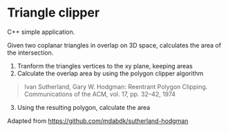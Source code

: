 # Triangle clipper

C++ simple application.

Given two coplanar triangles in overlap on 3D space, calculates the area of the intersection.

1. Tranform the triangles vertices to the xy plane, keeping areas
2. Calculate the overlap area by using the polygon clipper algorithm
  > Ivan Sutherland, Gary W. Hodgman: Reentrant Polygon Clipping. Communications of the ACM, vol. 17, pp. 32–42, 1974
3. Using the resulting polygon, calculate the area

Adapted from https://github.com/mdabdk/sutherland-hodgman